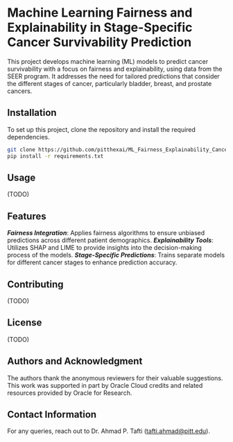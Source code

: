 # Machine Learning Fairness and Explainability in Stage-Specific Cancer Survivability Prediction

This project develops machine learning (ML) models to predict cancer survivability with a focus on fairness and explainability, using data from the SEER program. It addresses the need for tailored predictions that consider the different stages of cancer, particularly bladder, breast, and prostate cancers.

## Installation

To set up this project, clone the repository and install the required dependencies.

```bash
git clone https://github.com/pitthexai/ML_Fairness_Explainability_Cancer_Survivability.git
pip install -r requirements.txt
```

## Usage
(TODO)

## Features
***Fairness Integration***: Applies fairness algorithms to ensure unbiased predictions across different patient demographics.
***Explainability Tools***: Utilizes SHAP and LIME to provide insights into the decision-making process of the models.
***Stage-Specific Predictions***: Trains separate models for different cancer stages to enhance prediction accuracy.

## Contributing
(TODO)

## License
(TODO)

## Authors and Acknowledgment
The authors thank the anonymous reviewers for their valuable suggestions.  This work was supported in part by Oracle Cloud credits and related resources provided by Oracle for Research.

## Contact Information
For any queries, reach out to Dr. Ahmad P. Tafti (tafti.ahmad@pitt.edu).
